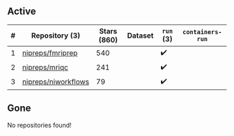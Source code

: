 ## Active
| # | Repository (3) | Stars (860) | Dataset | `run` (3) | `containers-run` |
| --- | --- | --- | --- | --- | --- |
| 1 | [nipreps/fmriprep](https://github.com/nipreps/fmriprep) | 540 |  | :heavy_check_mark: |  |
| 2 | [nipreps/mriqc](https://github.com/nipreps/mriqc) | 241 |  | :heavy_check_mark: |  |
| 3 | [nipreps/niworkflows](https://github.com/nipreps/niworkflows) | 79 |  | :heavy_check_mark: |  |

## Gone
No repositories found!
